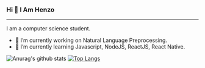 ### Hi 👋 I Am Henzo
<hr/>

I am a computer science student.
- 🔭 I’m currently working on Natural Language Preprocessing.
- 🌱 I’m currently learning Javascript, NodeJS, ReactJS, React Native.

![Anurag's github stats](https://github-readme-stats.vercel.app/api?username=HenzoVz&show_icons=true&theme=radical)       [![Top Langs](https://github-readme-stats.vercel.app/api/top-langs/?username=HenzoVz)](https://github.com/HenzoVz/github-readme-stats)
